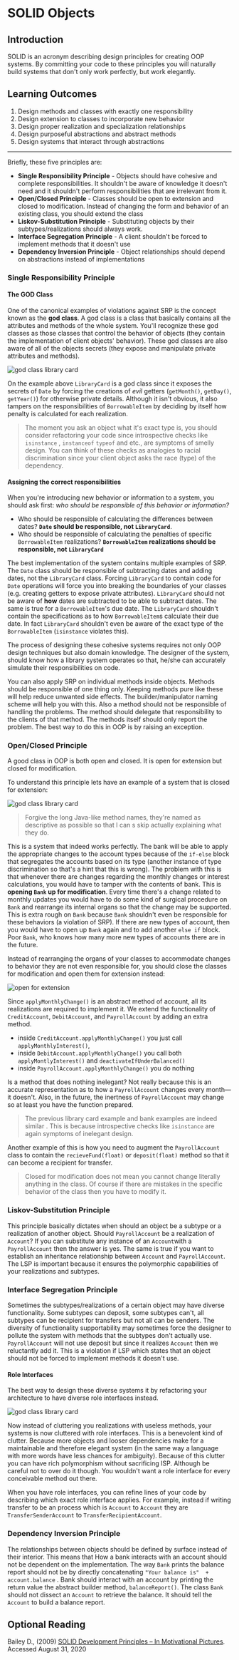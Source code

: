 # SOLID Objects

## Introduction

SOLID is an acronym describing design principles for creating OOP systems. By committing your code to these principles you will naturally build systems that don't only work perfectly, but work elegantly. 

## Learning Outcomes

1. Design methods and classes with exactly one responsibility
2. Design extension to classes to incorporate new behavior
3. Design proper realization and specialization relationships
4. Design purposeful abstractions and abstract methods
5. Design systems that interact through abstractions

---

Briefly, these five principles are:

- **Single Responsibility Principle** - Objects should have cohesive and complete responsibilities. It shouldn't be aware of knowledge it doesn't need and it shouldn't perform responsibilities that are irrelevant from it.
- **Open/Closed Principle** - Classes should be open to extension and closed to modification. Instead of changing the form and behavior of an existing class, you should extend the class
- **Liskov-Substitution Principle** - Substituting objects by their subtypes/realizations should always work.
- **Interface Segregation Principle** - A client shouldn't be forced to implement methods that it doesn't use
- **Dependency Inversion Principle** - Object relationships should depend on abstractions instead of implementations

### Single Responsibility Principle

#### The GOD Class

One of the canonical examples of violations against SRP is the concept known as the **god class**. A god class is a class that basically contains all the attributes and methods of the whole system. You'll recognize these god classes as those classes that control the behavior of objects (they contain the implementation of client objects' behavior). These god classes are also aware of all of the objects secrets (they expose and manipulate private attributes and methods).

![god class library card](https://raw.githubusercontent.com/HowDoIGitHelp/CMSC23MDNotes/master/Markdown%20Lecture%20Notes%20and%20Lab%20Exercises/uml/godclasslibrarycard.png)

On the example above `LibraryCard` is a god class since it exposes the secrets of `Date` by forcing the creations of *evil* getters (`getMonth()`, `getDay()`, `getYear()`) for otherwise private details. Although it isn't obvious, it also tampers on the responsibilities of `BorrowableItem` by deciding by itself how penalty is calculated for each realization. 

> The moment you ask an object what it's exact type is, you should consider refactoring your code since introspective checks like `isinstance` , `instanceof` `typeof` and etc., are symptoms of smelly design. You can think of these checks as analogies to racial discrimination since your client object asks the race (type) of the dependency.

#### Assigning the correct responsibilities

When you're introducing new behavior or information to a system, you should ask first: *who should be responsible of this behavior or information?*

- Who should be responsible of calculating the differences between dates? **`Date` should be responsible, not `LibraryCard`**.
- Who should be responsible of calculating the penalties of specific `BorrowableItem` realizations? **`BorrowableItem`  realizations should be responsible, not `LibraryCard`**

The best implementation of the system contains multiple examples of SRP. The `Date` class should be responsible of subtracting dates and adding dates, not the `LibraryCard` class. Forcing `LibraryCard` to contain code for `Date` operations will force you into breaking the boundaries of your classes (e.g. creating getters to expose private attributes). `LibraryCard` should not be aware of **how** dates are subtracted to be able to subtract dates. The same is true for a `BorrowableItem`'s due date. The `LibraryCard` shouldn't contain the specifications as to how  `BorrowableItem`s calculate their due date. In fact `LibraryCard` shouldn't even be aware of the exact type of the `BorrowableItem` (`isinstance` violates this).

The process of designing these cohesive systems requires not only OOP design techniques but also domain knowledge. The designer of the system, should know how a library system operates so that, he/she can accurately simulate their responsibilities on code.

You can also apply SRP on individual methods inside objects. Methods should be responsible of one thing only. Keeping methods pure like these will help reduce unwanted side effects. The builder/manipulator naming scheme will help you with this. Also a method should not be responsible of handling the problems. The method should delegate that responsibility to the clients of that method. The methods itself should only report the problem. The best way to do this in OOP is by raising an exception.

### Open/Closed Principle

A good class in OOP is both open and closed. It is open for extension but closed for modification. 

To understand this principle lets have an example of a system that is closed for extension:

![god class library card](https://raw.githubusercontent.com/HowDoIGitHelp/CMSC23MDNotes/master/Markdown%20Lecture%20Notes%20and%20Lab%20Exercises/uml/closedforextension.png)

> Forgive the long Java-like method names, they're named as descriptive as possible so that I can s skip actually explaining what they do.

This is a system that indeed works perfectly. The bank will be able to apply the appropriate changes to the account types because of the `if-else` block that segregates the accounts based on its type (another instance of type discrimination so that's a hint that this is wrong). The problem with this is that whenever there are changes regarding the monthly changes or interest calculations, you would have to tamper with the contents of bank. This is **opening `Bank` up for modification**. Every time there's a change related to monthly updates you would have to do some kind of surgical procedure on `Bank` and rearrange its internal organs so that the change may be supported. This is extra rough on `Bank` because `Bank` shouldn't even be responsible for these behaviors (a violation of SRP). If there are new types of account, then you would have to open up `Bank` again and to add another `else if` block. Poor `Bank`, who knows how many more new types of accounts there are in the future. 

Instead of rearranging the organs of your classes to accommodate changes to behavior they are not even responsible for, you should close the classes for modification and open them for extension instead:

![open for extension](https://raw.githubusercontent.com/HowDoIGitHelp/CMSC23MDNotes/master/Markdown%20Lecture%20Notes%20and%20Lab%20Exercises/uml/openforextension.png)

Since `applyMonthlyChange()` is an abstract method of account, all its realizations are required to implement it. We extend the functionality of `CreditAccount`, `DebitAccount`, and `PayrollAccount` by adding an extra method.

- inside `CreditAccount.applyMonthlyChange()` you just call `applyMonthlyInterest()`,  
- inside `DebitAccount.applyMonthlyChange()` you call both `applyMontlyInterest()` and `deactivateIfUnderBalanced()` 
- inside `PayrollAccount.applyMonthlyChange()` you do nothing

Is a method that does nothing inelegant? Not really because this is an accurate representation as to how a `PayrollAccount` changes every month—  it doesn't. Also, in the future, the inertness of `PayrollAccount` may change so at least you have the function prepared.

> The previous library card example and bank examples are indeed similar . This is because introspective checks like `isinstance` are again symptoms of inelegant design.

Another example of this is how you need to augment the `PayrollAccount` class to contain the `recieveFund(float)` or `deposit(float)` method so that it can become a recipient for transfer.

> Closed for modification does not mean you cannot change literally anything in the class. Of course if there are mistakes in the specific behavior of the class then you have to modify it. 

### Liskov-Substitution Principle

This principle basically dictates when should an object be a subtype or a realization of another object. Should `PayrollAccount` be  a realization of `Account`? If you can substitute any instance of an `Account`with a `PayrollAccount` then the answer is yes. The same is true if you want to establish an inheritance relationship between `Account` and `PayrollAccount`. The LSP is important because it ensures the polymorphic capabilities of your realizations and subtypes. 

### Interface Segregation Principle

Sometimes the subtypes/realizations of a certain object may have diverse functionality. Some subtypes can deposit, some subtypes can't, all subtypes can be recipient for transfers but not all can be senders. The diversity of functionality supportability may sometimes force the designer to pollute the system with methods that the subtypes don't actually use. `PayrollAccount` will not use deposit but since it realizes `Account` then we reluctantly add it. This is a violation if LSP which states that an object should not be forced to implement methods it doesn't use.

#### Role Interfaces

The best way to design these diverse systems it by refactoring your architecture to have diverse role interfaces instead.

![god class library card](https://raw.githubusercontent.com/HowDoIGitHelp/CMSC23MDNotes/master/Markdown%20Lecture%20Notes%20and%20Lab%20Exercises/uml/roleinterfaces.png)

Now instead of cluttering you realizations with useless methods, your systems is now cluttered with role interfaces. This is a benevolent kind of clutter. Because more objects and looser dependencies make for a maintainable and therefore elegant system (in the same way a language with more words have less chances for ambiguity). Because of this clutter you can have rich polymorphism without sacrificing ISP. Although be careful not to over do it though. You wouldn't want a role interface for every conceivable method out there. 

When you have role interfaces, you can refine lines of your code by describing which exact role interface applies. For example, instead if writing transfer to be an process which is `Account` to `Account` they are `TransferSenderAccount` to `TransferRecipientAccount`.

### Dependency Inversion Principle

The relationships between objects should be defined by surface instead of their interior. This means that How a bank interacts with an account should not be dependent on the implementation. The way `Bank` prints the balance report should not be by directly concatenating `"Your balance is"  + account.balance` . Bank should interact with an account by printing the return value the abstract builder method, `balanceReport()`. The class `Bank` should not dissect an `Account` to retrieve the balance. It should tell the `Account` to build a balance report.

## Optional Reading

Bailey D., (2009) [SOLID Development Principles – In Motivational Pictures](https://lostechies.com/derickbailey/2009/02/11/solid-development-principles-in-motivational-pictures/). Accessed August 31, 2020